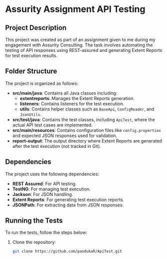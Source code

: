 # Assurity Assignment API Testing

## Project Description

This project was created as part of an assignment given to me during my engagement with Assurity Consulting. The task involves automating the testing of API responses using REST-assured and generating Extent Reports for test execution results.

## Folder Structure

The project is organized as follows:

- **src/main/java**: Contains all Java classes including:
  - **extentreports**: Manages the Extent Reports generation.
  - **listeners**: Contains listeners for the test execution.
  - **utils**: Contains helper classes such as `BaseApi`, `ConfigReader`, and `JsonUtils`.
- **src/test/java**: Contains the test classes, including `ApiTest`, where the actual API test cases are implemented.
- **src/main/resources**: Contains configuration files like `config.properties` and expected JSON responses used for validation.
- **report-output**: The output directory where Extent Reports are generated after the test execution (not tracked in Git).

## Dependencies

The project uses the following dependencies:

- **REST Assured**: For API testing.
- **TestNG**: For managing test execution.
- **Jackson**: For JSON handling.
- **Extent Reports**: For generating test execution reports.
- **JSONPath**: For extracting data from JSON responses.

## Running the Tests

To run the tests, follow the steps below:

1. Clone the repository:
   ```bash
   git clone https://github.com/pandukaR/ApiTest.git
   ```
